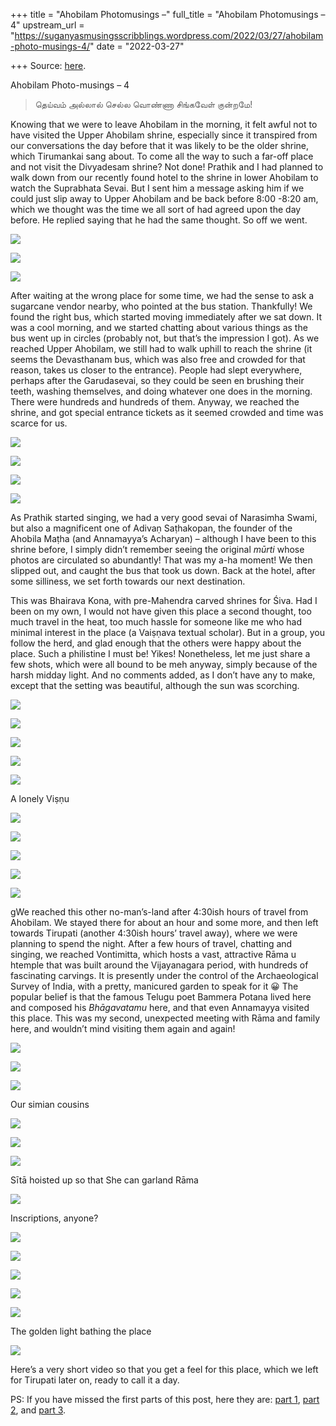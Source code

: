 +++
title = "Ahobilam Photomusings –"
full_title = "Ahobilam Photomusings – 4"
upstream_url = "https://suganyasmusingsscribblings.wordpress.com/2022/03/27/ahobilam-photo-musings-4/"
date = "2022-03-27"

+++
Source: [here](https://suganyasmusingsscribblings.wordpress.com/2022/03/27/ahobilam-photo-musings-4/).

Ahobilam Photo-musings – 4

> தெய்வம் அல்லால் செல்ல வொண்ணா சிங்கவேள் குன்றமே!

Knowing that we were to leave Ahobilam in the morning, it felt awful not to have visited the Upper Ahobilam shrine, especially since it transpired from our conversations the day before that it was likely to be the older shrine, which Tirumankai sang about. To come all the way to such a far-off place and not visit the Divyadesam shrine? Not done! Prathik and I had planned to walk down from our recently found hotel to the shrine in lower Ahobilam to watch the Suprabhata Sevai. But I sent him a message asking him if we could just slip away to Upper Ahobilam and be back before 8:00 -8:20 am, which we thought was the time we all sort of had agreed upon the day before. He replied saying that he had the same thought. So off we went.

![](https://suganyasmusingsscribblings.files.wordpress.com/2022/03/img_20220319_070909-min.jpg)

![](https://suganyasmusingsscribblings.files.wordpress.com/2022/03/img_20220319_070913-min.jpg)

![](https://suganyasmusingsscribblings.files.wordpress.com/2022/03/img_20220319_070951-min.jpg)

After waiting at the wrong place for some time, we had the sense to ask a sugarcane vendor nearby, who pointed at the bus station. Thankfully! We found the right bus, which started moving immediately after we sat down. It was a cool morning, and we started chatting about various things as the bus went up in circles (probably not, but that’s the impression I got). As we reached Upper Ahobilam, we still had to walk uphill to reach the shrine (it seems the Devasthanam bus, which was also free and crowded for that reason, takes us closer to the entrance). People had slept everywhere, perhaps after the Garudasevai, so they could be seen en brushing their teeth, washing themselves, and doing whatever one does in the morning. There were hundreds and hundreds of them. Anyway, we reached the shrine, and got special entrance tickets as it seemed crowded and time was scarce for us.

![](https://suganyasmusingsscribblings.files.wordpress.com/2022/03/img_20220319_071215-min.jpg)

![](https://suganyasmusingsscribblings.files.wordpress.com/2022/03/img_20220319_071221-min.jpg)

![](https://suganyasmusingsscribblings.files.wordpress.com/2022/03/img_20220319_071225-min.jpg)

![](https://suganyasmusingsscribblings.files.wordpress.com/2022/03/adivan-satagopan.jpg)

As Prathik started singing, we had a very good sevai of Narasimha Swami, but also a magnificent one of Adivaṇ Saṭhakopan, the founder of the Ahobila Maṭha (and Annamayya’s Acharyan) – although I have been to this shrine before, I simply didn’t remember seeing the original *mūrti* whose photos are circulated so abundantly! That was my a-ha moment! We then slipped out, and caught the bus that took us down. Back at the hotel, after some silliness, we set forth towards our next destination.

This was Bhairava Kona, with pre-Mahendra carved shrines for Śiva. Had I been on my own, I would not have given this place a second thought, too much travel in the heat, too much hassle for someone like me who had minimal interest in the place (a Vaiṣṇava textual scholar). But in a group, you follow the herd, and glad enough that the others were happy about the place. Such a philistine I must be! Yikes! Nonetheless, let me just share a few shots, which were all bound to be meh anyway, simply because of the harsh midday light. And no comments added, as I don’t have any to make, except that the setting was beautiful, although the sun was scorching.

![](https://suganyasmusingsscribblings.files.wordpress.com/2022/03/img_20220319_133523-min.jpg)

![](https://suganyasmusingsscribblings.files.wordpress.com/2022/03/img_20220319_133536-min-e1648352686500.jpg)

![](https://suganyasmusingsscribblings.files.wordpress.com/2022/03/img_20220319_133631-min.jpg)

![](https://suganyasmusingsscribblings.files.wordpress.com/2022/03/img_20220319_133757-min.jpg)

![](https://suganyasmusingsscribblings.files.wordpress.com/2022/03/img_20220319_133820-min.jpg)

A lonely Viṣṇu

![](https://suganyasmusingsscribblings.files.wordpress.com/2022/03/img_20220319_134132-min.jpg)

![](https://suganyasmusingsscribblings.files.wordpress.com/2022/03/img_20220319_134523-min.jpg)

![](https://suganyasmusingsscribblings.files.wordpress.com/2022/03/img_20220319_134545-min.jpg)

![](https://suganyasmusingsscribblings.files.wordpress.com/2022/03/img_20220319_134736-min.jpg)

![](https://suganyasmusingsscribblings.files.wordpress.com/2022/03/img_20220319_135057-min.jpg)

gWe reached this other no-man’s-land after 4:30ish hours of travel from Ahobilam. We stayed there for about an hour and some more, and then left towards Tirupati (another 4:30ish hours’ travel away), where we were planning to spend the night. After a few hours of travel, chatting and singing, we reached Vontimitta, which hosts a vast, attractive Rāma u htemple that was built around the Vijayanagara period, with hundreds of fascinating carvings. It is presently under the control of the Archaeological Survey of India, with a pretty, manicured garden to speak for it 😀 The popular belief is that the famous Telugu poet Bammera Potana lived here and composed his *Bhāgavatamu* here, and that even Annamayya visited this place. This was my second, unexpected meeting with Rāma and family here, and wouldn’t mind visiting them again and again!

![](https://suganyasmusingsscribblings.files.wordpress.com/2022/03/img_20220319_172014-min.jpg)

![](https://suganyasmusingsscribblings.files.wordpress.com/2022/03/img_20220319_172111-min.jpg)

![](https://suganyasmusingsscribblings.files.wordpress.com/2022/03/img_20220319_173321-min.jpg)

Our simian cousins

![](https://suganyasmusingsscribblings.files.wordpress.com/2022/03/img_20220319_172936-min.jpg)

![](https://suganyasmusingsscribblings.files.wordpress.com/2022/03/img_20220319_173000-min.jpg)

![](https://suganyasmusingsscribblings.files.wordpress.com/2022/03/img_20220319_173851-min.jpg)

Sītā hoisted up so that She can garland Rāma

![](https://suganyasmusingsscribblings.files.wordpress.com/2022/03/img_20220319_173427-min.jpg)

Inscriptions, anyone?

![](https://suganyasmusingsscribblings.files.wordpress.com/2022/03/img_20220319_173121-min.jpg)

![](https://suganyasmusingsscribblings.files.wordpress.com/2022/03/img_20220319_174644-min.jpg)

![](https://suganyasmusingsscribblings.files.wordpress.com/2022/03/img_20220319_173212-min.jpg)

![](https://suganyasmusingsscribblings.files.wordpress.com/2022/03/img_20220319_174826-min.jpg)

![](https://suganyasmusingsscribblings.files.wordpress.com/2022/03/img_20220319_173042-min.jpg)

The golden light bathing the place

![](https://suganyasmusingsscribblings.files.wordpress.com/2022/03/img_20220319_174515-min.jpg)

Here’s a very short video so that you get a feel for this place, which we left for Tirupati later on, ready to call it a day.

PS: If you have missed the first parts of this post, here they are: [part 1](https://suganyasmusingsscribblings.wordpress.com/2022/03/21/ahobilam-photo-musings-1/), [part 2](https://suganyasmusingsscribblings.wordpress.com/2022/03/22/ahobilam-photo-musings-2/), and [part 3](https://suganyasmusingsscribblings.wordpress.com/2022/03/26/ahobilam-photo-musings-3/).
